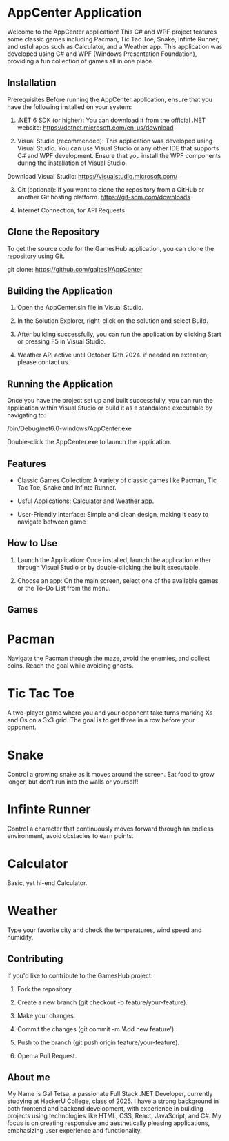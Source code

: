 
# AppCenter Application

Welcome to the AppCenter application! This C# and WPF project features some classic games including Pacman, Tic Tac Toe, Snake, Infinte Runner, and usful apps such as Calculator, and a Weather app. This application was developed using C# and WPF (Windows Presentation Foundation), providing a fun collection of games all in one place.


## Installation

Prerequisites
Before running the AppCenter application, ensure that you have the following installed on your system:

1. .NET 6 SDK (or higher): You can download it from the official .NET website:
https://dotnet.microsoft.com/en-us/download

2. Visual Studio (recommended): This application was developed using Visual Studio. You can use Visual Studio or any other IDE that supports C# and WPF development. Ensure that you install the WPF components during the installation of Visual Studio.

Download Visual Studio: https://visualstudio.microsoft.com/


3. Git (optional): If you want to clone the repository from a GitHub or another Git hosting platform.
https://git-scm.com/downloads

4. Internet Connection, for API Requests

## Clone the Repository

To get the source code for the GamesHub application, you can clone the repository using Git.

git clone: https://github.com/galtes1/AppCenter


## Building the Application

1. Open the AppCenter.sln file in Visual Studio.

2. In the Solution Explorer, right-click on the solution and select Build.

3. After building successfully, you can run the application by clicking Start or pressing F5 in Visual Studio.

4. Weather API active until October 12th 2024. if needed an extention, please contact us.

## Running the Application

Once you have the project set up and built successfully, you can run the application within Visual Studio or build it as a standalone executable by navigating to:

/bin/Debug/net6.0-windows/AppCenter.exe

Double-click the AppCenter.exe to launch the application.
## Features

- Classic Games Collection: A variety of classic games like Pacman, Tic Tac Toe, Snake and Infinte Runner.

- Usful Applications: Calculator and Weather app.

- User-Friendly Interface: Simple and clean design, making it easy to navigate between game


## How to Use

1. Launch the Application: Once installed, launch the application either through Visual Studio or by double-clicking the built executable.

2. Choose an app: On the main screen, select one of the available games or the To-Do List from the menu.

## Games

# Pacman
Navigate the Pacman through the maze, avoid the enemies, and collect coins. Reach the goal while avoiding ghosts.

# Tic Tac Toe
A two-player game where you and your opponent take turns marking Xs and Os on a 3x3 grid. The goal is to get three in a row before your opponent.

# Snake
Control a growing snake as it moves around the screen. Eat food to grow longer, but don’t run into the walls or yourself!

# Infinte Runner
Control a character that continuously moves forward through an endless environment, avoid obstacles to earn points.

# Calculator
Basic, yet hi-end Calculator.

# Weather
Type your favorite city and check the temperatures, wind speed and humidity. 

## Contributing

If you'd like to contribute to the GamesHub project:

1. Fork the repository.

2. Create a new branch (git checkout -b feature/your-feature).

3. Make your changes.

4. Commit the changes (git commit -m 'Add new feature').

5. Push to the branch (git push origin feature/your-feature).

6. Open a Pull Request.


## About me

My Name is Gal Tetsa, a passionate Full Stack .NET Developer, currently studying at HackerU College, class of 2025. I have a strong background in both frontend and backend development, with experience in building projects using technologies like HTML, CSS, React, JavaScript, and C#. My focus is on creating responsive and aesthetically pleasing applications, emphasizing user experience and functionality.
